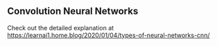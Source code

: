 ## Convolution Neural Networks
Check out the detailed explanation at https://learnai1.home.blog/2020/01/04/types-of-neural-networks-cnn/
